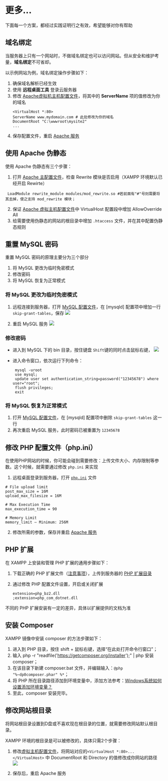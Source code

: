 # 更多...

下面每一个方案，都经过实践证明行之有效，希望能够对你有帮助

## 域名绑定

当服务器上只有一个网站时，不做域名绑定也可以访问网站。但从安全和维护考量，**域名绑定**不可省却。

以示例网站为例，域名绑定操作步骤如下：

1. 确保域名解析已经生效  
2. 使用 **远程桌面工具** 登录云服务器
2. 修改 [Apache虚拟机主机配置文件](/zh/stack-components.md#apache)，将其中的 **ServerName** 项的值修改为你的域名
   ```text
   <VirtualHost *:80>
   ServerName www.mydomain.com # 此处修改为你的域名
   DocumentRoot "C:\wwwroot\mysite2"
   ...
   ```
3. 保存配置文件，重启 [Apache 服务](/zh/admin-services.md)


## 使用 Apache 伪静态

使用 Apache 伪静态有三个步骤：

1.  打开 [Apache 主配置文件](/zh/stack-components.md#apache)，检查 Rewrite 模块是否启用（XAMPP 环境默认已经开启 Rewirte）
```
 LoadModule rewrite_module modules/mod_rewrite.so #若前面有"#"号则需要将其去掉，使之支持 mod_rewrite 模块；
```
2.  保证 [Apache 虚拟主机配置文件](/zh/stack-components.md#apache)中 VirtualHost 配置段中增加 AllowOverride All
3.  给需要使用伪静态的网站的根目录中增加 `.htaccess` 文件，并在其中配置伪静态规则

## 重置 MySQL 密码

重置 MySQL 密码的原理主要分为三个部分

1. 将 MySQL 更改为临时免密模式
2. 修改密码
3. 将 MySQL 恢复为正常模式

### 将 MySQL 更改为临时免密模式

1. 远程连接到服务器，打开 [MySQL 配置文件](/zh/stack-components.html#mysql)，在 [mysqld] 配置项中增加一行 `skip-grant-tables`，保存
   ![](https://libs.websoft9.com/Websoft9/DocsPicture/zh/wamp/wamp-addconfigtomysqld-websoft9.png)

2. 重启 MySQL 服务
   ![](https://libs.websoft9.com/Websoft9/DocsPicture/zh/wamp/wamp-managerservice-websoft9.png)

### 修改密码 

- 进入到 MySQL 下的 bin 目录，按住键盘 `Shift`键的同时点击鼠标右键，
  ![](https://libs.websoft9.com/Websoft9/DocsPicture/zh/wamp/wamp-opencmdinbin-websoft9.png)

- 进入命令窗口，依次运行下列命令：
   ```
    mysql -uroot
    use mysql;
    update user set authentication_string=password("12345678") where user="root";
    flush privileges;
    exit
   ```

### 将 MySQL 恢复为正常模式

1. 打开 [MySQL 配置文件](/zh/stack-components.html#mysql)，在 [mysqld] 配置项中删除 `skip-grant-tables` 这一行
2. 再次重启 MySQL 服务，此时密码已被重置为 `12345678`

## 修改 PHP 配置文件（php.ini）

在使用PHP网站的时候，你可能会碰到需要修改：上传文件大小、内存限制等参数。这个时候，就需要通过修改 `php.ini` 来实现

1. 远程桌面登录到服务器，打开 [`php.ini`](/zh/stack-components.html#php) 文件 
```
# File upload limit
post_max_size = 16M
upload_max_filesize = 16M

# Max Execution Time
max_execution_time = 90

# Memory Limit
memory_limit – Minimum: 256M
```
2. 修改所需的参数，保存并重启 [Apache 服务](/zh/admin-services.md)


## PHP 扩展

在 XAMPP 上安装和管理 PHP 扩展的通用步骤如下：

1. 下载正确的 PHP 扩展文件（[注意事项](https://www.php.net/manual/zh/install.pecl.windows.php)），上传到服务器的 [PHP 扩展目录](/zh/stack-components.md#php)

2. 通过修改 PHP 配置文件设置，开启或关闭扩展
   ```
   extension=php_bz2.dll
   ;extension=php_com_dotnet.dll
   ```

不同的 PHP 扩展安装有一定的差异，具体以扩展提供的文档为准

## 安装 Composer

XAMPP 镜像中安装 composer 的方法步骤如下：

1. 进入到 PHP 目录，按住 shift + 鼠标右键，选择“在此处打开命令行窗口”；
2. 输入 php -r "readfile('https://getcomposer.org/installer');" | php 安装 composer；
3. 在该目录下新建 composer.bat 文件，并编辑输入：```@php "%~dp0composer.phar" %*```；
4. 将 PHP 所在目录路径添加到环境变量中，添加方法参考：[Windows系统如何设置添加环境变量？](https://support.websoft9.com/docs/windows/solution-environmentvar.html)
5. 至此，composer 安装完毕。

## 修改网站根目录

将网站根目录设置到D盘或不喜欢现在根目录的位置，就需要修改网站默认根目录。  

XAMPP 环境的根目录是可以被修改的，具体只需2个步骤：

1. 修改[虚拟主机配置文件](/zh/stack-components.html#apache)，将网站对应的`<VirtualHost *:80>...</VirtualHost>` 中 DocumentRoot 和 Directory 的值修改成你网站的路径
   ![](https://libs.websoft9.com/Websoft9/DocsPicture/zh/wamp/wamp-mddfvhost-websoft9.png)
   
2. 保存后，重启 Apache 服务 